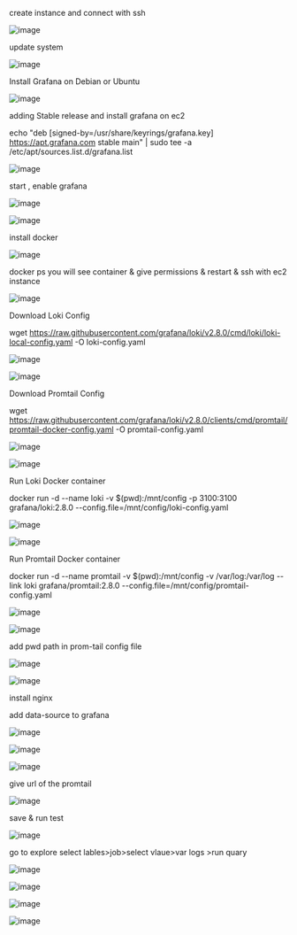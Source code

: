 create instance and connect with ssh


![image](https://github.com/imtiaz04/Grfana_loki_promtail/assets/85178565/335fcae3-8b53-4417-9a77-d48e3386323b)
 
update system

![image](https://github.com/imtiaz04/Grfana_loki_promtail/assets/85178565/229e27ba-a9b2-42dd-a748-c5a048d6cc39)


Install Grafana on Debian or Ubuntu

![image](https://github.com/imtiaz04/Grfana_loki_promtail/assets/85178565/c7807b64-cd94-47ac-81a7-04375c3d827e)

adding Stable release and install grafana on ec2

echo "deb [signed-by=/usr/share/keyrings/grafana.key] https://apt.grafana.com stable main" | sudo tee -a /etc/apt/sources.list.d/grafana.list

![image](https://github.com/imtiaz04/Grfana_loki_promtail/assets/85178565/65edca2f-d7e2-40fb-8423-998e733e9cee)

start , enable grafana


![image](https://github.com/imtiaz04/Grfana_loki_promtail/assets/85178565/9db7c274-b262-4e18-a158-d4380666e63d)

![image](https://github.com/imtiaz04/Grfana_loki_promtail/assets/85178565/e3c0fd21-4add-4e66-8ce4-91dbbe0e9dab)


install docker

![image](https://github.com/imtiaz04/Grfana_loki_promtail/assets/85178565/011c6050-bbf5-4b69-b213-f26ee7b68b94)

docker ps you will see container & give permissions & restart & ssh with ec2 instance

![image](https://github.com/imtiaz04/Grfana_loki_promtail/assets/85178565/c9acd7f7-69d6-466d-95be-61402288c674)

Download Loki Config


wget https://raw.githubusercontent.com/grafana/loki/v2.8.0/cmd/loki/loki-local-config.yaml -O loki-config.yaml



![image](https://github.com/imtiaz04/Grfana_loki_promtail/assets/85178565/2dd7ccaa-6ac3-422a-9417-b0421c99db4e)


![image](https://github.com/imtiaz04/Grfana_loki_promtail/assets/85178565/ac3b4f62-29df-40e3-bd45-cb254a5b0b2f)


Download Promtail Config

wget https://raw.githubusercontent.com/grafana/loki/v2.8.0/clients/cmd/promtail/promtail-docker-config.yaml -O promtail-config.yaml


![image](https://github.com/imtiaz04/Grfana_loki_promtail/assets/85178565/eac5d01e-a9b4-4c60-925e-df52aa9f082a)


![image](https://github.com/imtiaz04/Grfana_loki_promtail/assets/85178565/12c949f9-8c09-40d0-989d-5b60743f2fba)

Run Loki Docker container

docker run -d --name loki -v $(pwd):/mnt/config -p 3100:3100 grafana/loki:2.8.0 --config.file=/mnt/config/loki-config.yaml

![image](https://github.com/imtiaz04/Grfana_loki_promtail/assets/85178565/ab75c8f1-aa7d-4410-a684-bab9b42b917c)

![image](https://github.com/imtiaz04/Grfana_loki_promtail/assets/85178565/7836c25b-bfe5-4987-b192-6a0a155cebd5)

Run Promtail Docker container

docker run -d --name promtail -v $(pwd):/mnt/config -v /var/log:/var/log --link loki grafana/promtail:2.8.0 --config.file=/mnt/config/promtail-config.yaml

![image](https://github.com/imtiaz04/Grfana_loki_promtail/assets/85178565/087dbb25-1de1-48fb-b40a-06b3a6a6303b)

![image](https://github.com/imtiaz04/Grfana_loki_promtail/assets/85178565/d8a8e7dd-475d-4d89-b72b-d597c3026e34)


add pwd path in prom-tail config file

![image](https://github.com/imtiaz04/Grfana_loki_promtail/assets/85178565/6c478858-666c-4241-83b2-4a50d1cca57b)

![image](https://github.com/imtiaz04/Grfana_loki_promtail/assets/85178565/619a7d61-c00b-4f1a-aa01-83a9e181bf06)

install nginx

add data-source to grafana

![image](https://github.com/imtiaz04/Grfana_loki_promtail/assets/85178565/c2b74e47-d061-411b-9f0a-19411d7957c9)


![image](https://github.com/imtiaz04/Grfana_loki_promtail/assets/85178565/5f1ef394-6f16-4d10-a09b-5ba3db42aada)

![image](https://github.com/imtiaz04/Grfana_loki_promtail/assets/85178565/bc12b535-283d-45be-9b0b-01e34e3f0cf5)

give url of the promtail 

![image](https://github.com/imtiaz04/Grfana_loki_promtail/assets/85178565/a2c9e663-a3dc-4069-859b-b56d0a6d54d7)

save & run test

![image](https://github.com/imtiaz04/Grfana_loki_promtail/assets/85178565/0fe9ba90-69a1-45b4-9211-17a0deda59af)

go to explore select lables>job>select vlaue>var logs >run quary


![image](https://github.com/imtiaz04/Grfana_loki_promtail/assets/85178565/12020e54-4b5a-4c52-b206-a6470792bdbb)

![image](https://github.com/imtiaz04/Grfana_loki_promtail/assets/85178565/0ca9709f-cf98-4f41-983a-7126bedb6444)

![image](https://github.com/imtiaz04/Grfana_loki_promtail/assets/85178565/59bd863c-3f88-4f19-b8f7-63a4f47c6ea7)


![image](https://github.com/imtiaz04/Grfana_loki_promtail/assets/85178565/dae05699-b21d-43a1-9b16-23b62b20b0fa)







